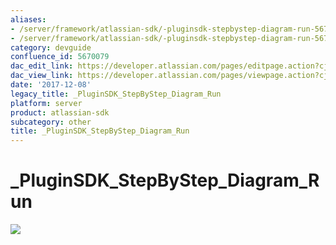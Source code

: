 ```yaml
---
aliases:
- /server/framework/atlassian-sdk/-pluginsdk-stepbystep-diagram-run-5670079.html
- /server/framework/atlassian-sdk/-pluginsdk-stepbystep-diagram-run-5670079.md
category: devguide
confluence_id: 5670079
dac_edit_link: https://developer.atlassian.com/pages/editpage.action?cjm=wozere&pageId=5670079
dac_view_link: https://developer.atlassian.com/pages/viewpage.action?cjm=wozere&pageId=5670079
date: '2017-12-08'
legacy_title: _PluginSDK_StepByStep_Diagram_Run
platform: server
product: atlassian-sdk
subcategory: other
title: _PluginSDK_StepByStep_Diagram_Run
---
```

# \_PluginSDK\_StepByStep\_Diagram\_Run

<img src="/server/framework/atlassian-sdk/images/5865630.png" class="gliffy-macro-image" />


































































































